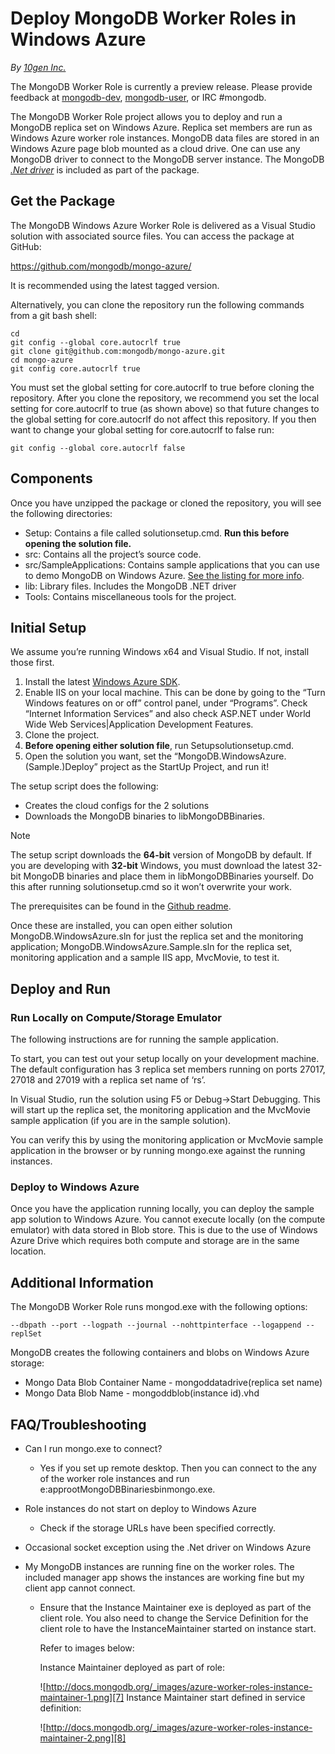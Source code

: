 # Deploy MongoDB Worker Roles in Windows Azure
*By [10gen Inc.][10gen-tutorial]*
 
The MongoDB Worker Role is currently a preview release. Please provide feedback at [mongodb-dev][1], [mongodb-user][2], or IRC #mongodb.

The MongoDB Worker Role project allows you to deploy and run a MongoDB replica set on Windows Azure. Replica set members are run as Windows Azure worker role instances. MongoDB data files are stored in an Windows Azure page blob mounted as a cloud drive. One can use any MongoDB driver to connect to the MongoDB server instance. The MongoDB [*.Net driver*][3] is included as part of the package.

## Get the Package

The MongoDB Windows Azure Worker Role is delivered as a Visual Studio solution with associated source files. You can access the package at GitHub:

https://github.com/mongodb/mongo-azure/

It is recommended using the latest tagged version.

Alternatively, you can clone the repository run the following commands from a git bash shell:

    cd 
    git config --global core.autocrlf true
    git clone git@github.com:mongodb/mongo-azure.git
    cd mongo-azure
    git config core.autocrlf true
    

You must set the global setting for core.autocrlf to true before cloning the repository. After you clone the repository, we recommend you set the local setting for core.autocrlf to true (as shown above) so that future changes to the global setting for core.autocrlf do not affect this repository. If you then want to change your global setting for core.autocrlf to false run:

    git config --global core.autocrlf false
    

## Components

Once you have unzipped the package or cloned the repository, you will see the following directories:

*   Setup: Contains a file called solutionsetup.cmd. **Run this before opening the solution file.**
*   src: Contains all the project’s source code.
*   src/SampleApplications: Contains sample applications that you can use to demo MongoDB on Windows Azure. [See the listing for more info][4].
*   lib: Library files. Includes the MongoDB .NET driver
*   Tools: Contains miscellaneous tools for the project.

## Initial Setup

We assume you’re running Windows x64 and Visual Studio. If not, install those first.

1.  Install the latest [Windows Azure SDK][5].
2.  Enable IIS on your local machine. This can be done by going to the “Turn Windows features on or off” control panel, under “Programs”. Check “Internet Information Services” and also check ASP.NET under World Wide Web Services|Application Development Features.
3.  Clone the project.
4.  **Before opening either solution file**, run Setupsolutionsetup.cmd.
5.  Open the solution you want, set the “MongoDB.WindowsAzure.(Sample.)Deploy” project as the StartUp Project, and run it!

The setup script does the following:

*   Creates the cloud configs for the 2 solutions
*   Downloads the MongoDB binaries to libMongoDBBinaries.

Note

The setup script downloads the **64-bit** version of MongoDB by default. If you are developing with **32-bit** Windows, you must download the latest 32-bit MongoDB binaries and place them in libMongoDBBinaries yourself. Do this after running solutionsetup.cmd so it won’t overwrite your work.

The prerequisites can be found in the [Github readme][6].

Once these are installed, you can open either solution MongoDB.WindowsAzure.sln for just the replica set and the monitoring application; MongoDB.WindowsAzure.Sample.sln for the replica set, monitoring application and a sample IIS app, MvcMovie, to test it.

## Deploy and Run

### Run Locally on Compute/Storage Emulator

The following instructions are for running the sample application.

To start, you can test out your setup locally on your development machine. The default configuration has 3 replica set members running on ports 27017, 27018 and 27019 with a replica set name of ‘rs’.

In Visual Studio, run the solution using F5 or Debug-&gt;Start Debugging. This will start up the replica set, the monitoring application and the MvcMovie sample application (if you are in the sample solution).

You can verify this by using the monitoring application or MvcMovie sample application in the browser or by running mongo.exe against the running instances.

### Deploy to Windows Azure

Once you have the application running locally, you can deploy the sample app solution to Windows Azure. You cannot execute locally (on the compute emulator) with data stored in Blob store. This is due to the use of Windows Azure Drive which requires both compute and storage are in the same location.

## Additional Information

The MongoDB Worker Role runs mongod.exe with the following options:

    --dbpath --port --logpath --journal --nohttpinterface --logappend --replSet
    

MongoDB creates the following containers and blobs on Windows Azure storage:

*   Mongo Data Blob Container Name - mongoddatadrive(replica set name)
*   Mongo Data Blob Name - mongoddblob(instance id).vhd

## FAQ/Troubleshooting

*   Can I run mongo.exe to connect?
    
    *   Yes if you set up remote desktop. Then you can connect to the any of the worker role instances and run e:approotMongoDBBinariesbinmongo.exe.
*   Role instances do not start on deploy to Windows Azure
    
    *   Check if the storage URLs have been specified correctly.
*   Occasional socket exception using the .Net driver on Windows Azure

*   My MongoDB instances are running fine on the worker roles. The included manager app shows the instances are working fine but my client app cannot connect.
    
    *   Ensure that the Instance Maintainer exe is deployed as part of the client role. You also need to change the Service Definition for the client role to have the InstanceMaintainer started on instance start.
        
        Refer to images below:
        
        Instance Maintainer deployed as part of role:
        
        ![http://docs.mongodb.org/_images/azure-worker-roles-instance-maintainer-1.png][7]
        Instance Maintainer start defined in service definition:
        
        ![http://docs.mongodb.org/_images/azure-worker-roles-instance-maintainer-2.png][8]

[10gen-tutorial]: http://docs.mongodb.org/ecosystem/tutorial/deploy-mongodb-worker-roles-in-azure/
 [1]: https://groups.google.com/forum/?fromgroups#!forum/mongodb-dev
 [2]: https://groups.google.com/forum/?fromgroups#!forum/mongodb-user
 [3]: http://docs.mongodb.org/ecosystem/drivers/csharp/
 [4]: https://github.com/mongodb/mongo-azure/tree/master/src/SampleApplications
 [5]: https://www.windowsazure.com/en-us/develop/net/
 [6]: https://github.com/mongodb/mongo-azure/blob/master/src/README.md
 [7]: ../Media/azure-worker-roles-instance-maintainer-1.png
 [8]: ../Media/azure-worker-roles-instance-maintainer-2.png  
